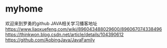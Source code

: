 # myhome
欢迎来到罗勇的github
JAVA相关学习播客地址</br>
https://www.liaoxuefeng.com/wiki/896043488029600/896067074338496</br>
https://thinkwon.blog.csdn.net/article/details/104390612</br>
https://github.com/AobingJava/JavaFamily
